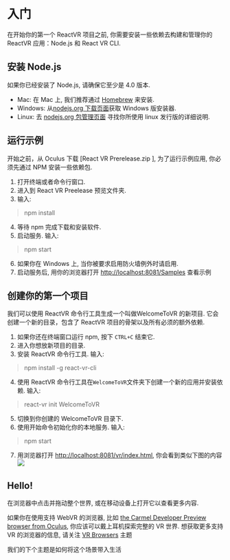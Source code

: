 # 入门
在开始你的第一个 ReactVR 项目之前, 你需要安装一些依赖去构建和管理你的 ReactVR 应用：Node.js 和 React VR CLI.

## 安装 Node.js
如果你已经安装了 Node.js, 请确保它至少是 4.0 版本.
- Mac: 在 Mac 上, 我们推荐通过 [Homebrew](http://brew.sh/) 来安装.
- Windows: 从[nodejs.org 下载页面](https://nodejs.org/en/download/)获取 Windows 版安装器.
- Linux: 去 [nodejs.org 包管理页面](https://nodejs.org/en/download/package-manager/) 寻找你所使用 linux 发行版的详细说明.

## 运行示例
开始之前，从 Oculus 下载 [React VR Prerelease.zip ], 为了运行示例应用, 你必须先通过 NPM 安装一些依赖包.
1. 打开终端或者命令行窗口.
2. 进入到 React VR Preelease 预览文件夹.
3. 输入:
> npm install
4. 等待 npm 完成下载和安装软件.
5. 启动服务. 输入:
> npm start
6. 如果你在 Windows 上, 当你被要求启用防火墙例外时请启用.
7. 启动服务后, 用你的浏览器打开 [http://localhost:8081/Samples](http://localhost:8081/Samples) 查看示例

## 创建你的第一个项目
我们可以使用 ReactVR 命令行工具生成一个叫做WelcomeToVR 的新项目. 它会创建一个新的目录，包含了 ReactVR 项目的骨架以及所有必须的额外依赖.
1. 如果你还在终端窗口运行 npm, 按下 `CTRL+C` 结束它.
2. 进入你想放新项目的目录.
3. 安装 ReactVR 命令行工具. 输入:
> npm install -g react-vr-cli
4. 使用 ReactVR 命令行工具在`WelcomeToVR`文件夹下创建一个新的应用并安装依赖. 输入:
> react-vr init WelcomeToVR
5. 切换到你创建的 WelcomeToVR 目录下.
6. 使用开始命令初始化你的本地服务. 输入:
> npm start
7. 用浏览器打开 [http://localhost:8081/vr/index.html](http://localhost:8081/vr/index.html), 你会看到类似下图的内容
![](https://facebookincubator.github.io/react-vr/img/hellovr.jpg)

## Hello!
在浏览器中点击并拖动整个世界, 或在移动设备上打开它以查看更多内容.

如果你在使用支持 WebVR 的浏览器, 比如 [the Carmel Developer Preview browser from Oculus](https://www.oculus.com/experiences/gear-vr/1290985657630933/), 你应该可以戴上耳机探索完整的 VR 世界. 想获取更多支持VR 的浏览器的信息, 请关注 [VR Browsers](https://facebookincubator.github.io/react-vr/docs/vrbrowsers.html) 主题

我们的下个主题是如何将这个场景带入生活
